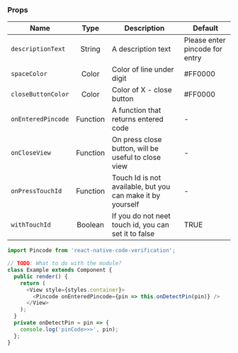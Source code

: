 ### Props

| Name               |   Type   | Description                                                | Default                        |
| ------------------ | :------: | ---------------------------------------------------------- | ------------------------------ |
| `descriptionText`  |  String  | A description text                                         | Please enter pincode for entry |
| `spaceColor`       |  Color   | Color of line under digit                                  | #FF0000                        |
| `closeButtonColor` |  Color   | Color of X - close button                                  | #FF0000                        |
| `onEnteredPincode` | Function | A function that returns entered code                       | -                              |
| `onCloseView`      | Function | On press close button, will be useful to close view        | -                              |
| `onPressTouchId`   | Function | Touch Id is not available, but you can make it by yourself | -                              |
| `withTouchId`      | Boolean  | If you do not neet touch id, you can set it to false       | TRUE                           |

```javascript
import Pincode from 'react-native-code-verification';

// TODO: What to do with the module?
class Example extends Component {
  public render() {
    return (
      <View style={styles.container}>
        <Pincode onEnteredPincode={pin => this.onDetectPin(pin)} />
      </View>
    );
  }
  private onDetectPin = pin => {
    console.log('pinCode>>>', pin);
  };
}
```
